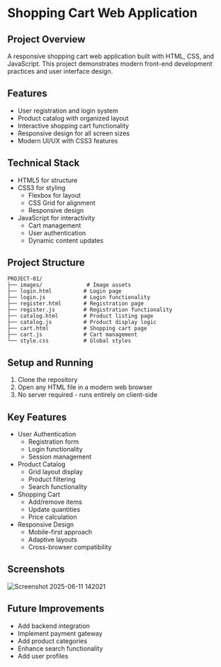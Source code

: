 # Shopping Cart Web Application

## Project Overview
A responsive shopping cart web application built with HTML, CSS, and JavaScript. This project demonstrates modern front-end development practices and user interface design.

## Features
- User registration and login system
- Product catalog with organized layout
- Interactive shopping cart functionality
- Responsive design for all screen sizes
- Modern UI/UX with CSS3 features

## Technical Stack
- HTML5 for structure
- CSS3 for styling
  - Flexbox for layout
  - CSS Grid for alignment
  - Responsive design
- JavaScript for interactivity
  - Cart management
  - User authentication
  - Dynamic content updates

## Project Structure
```
PROJECT-01/
├── images/              # Image assets
├── login.html          # Login page
├── login.js            # Login functionality
├── register.html       # Registration page
├── register.js         # Registration functionality
├── catalog.html        # Product listing page
├── catalog.js          # Product display logic
├── cart.html           # Shopping cart page
├── cart.js             # Cart management
└── style.css           # Global styles
```

## Setup and Running
1. Clone the repository
2. Open any HTML file in a modern web browser
3. No server required - runs entirely on client-side

## Key Features
- User Authentication
  - Registration form
  - Login functionality
  - Session management
- Product Catalog
  - Grid layout display
  - Product filtering
  - Search functionality
- Shopping Cart
  - Add/remove items
  - Update quantities
  - Price calculation
- Responsive Design
  - Mobile-first approach
  - Adaptive layouts
  - Cross-browser compatibility

## Screenshots
![Screenshot 2025-06-11 142021](https://github.com/user-attachments/assets/5dd124d6-4f28-4941-bccd-c98bb00c9cbe)


## Future Improvements
- Add backend integration
- Implement payment gateway
- Add product categories
- Enhance search functionality
- Add user profiles

